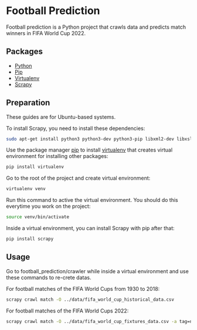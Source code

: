 # Football Prediction

Football prediction is a Python project that crawls data and predicts match winners in FIFA World Cup 2022.

## Packages

- [Python](https://www.python.org/)
- [Pip](https://pip.pypa.io/en/stable/)
- [Virtualenv](https://pypi.org/project/virtualenv/)
- [Scrapy](https://scrapy.org/)

## Preparation

These guides are for Ubuntu-based systems.

To install Scrapy, you need to install these dependencies:

```bash
sudo apt-get install python3 python3-dev python3-pip libxml2-dev libxslt1-dev zlib1g-dev libffi-dev libssl-dev
```

Use the package manager [pip](https://pip.pypa.io/en/stable/) to install [virtualenv](https://pypi.org/project/virtualenv/) that creates virtual environment for installing other packages:

```bash
pip install virtualenv
```
Go to the root of the project and create virtual environment:

```bash
virtualenv venv
```

Run this command to active the virtual environment. You should do this everytime you work on the project:

```bash
source venv/bin/activate
```

Inside a virtual environment, you can install Scrapy with pip after that:

```bash
pip install scrapy
```

## Usage

Go to football_prediction/crawler while inside a virtual environment and use these commands to re-crete datas.

For football matches of the FIFA World Cups from 1930 to 2018:


```bash
scrapy crawl match -O ../data/fifa_world_cup_historical_data.csv
```

For football matches of the FIFA World Cups 2022:


```bash
scrapy crawl match -O ../data/fifa_world_cup_fixtures_data.csv -a tag=new
```

